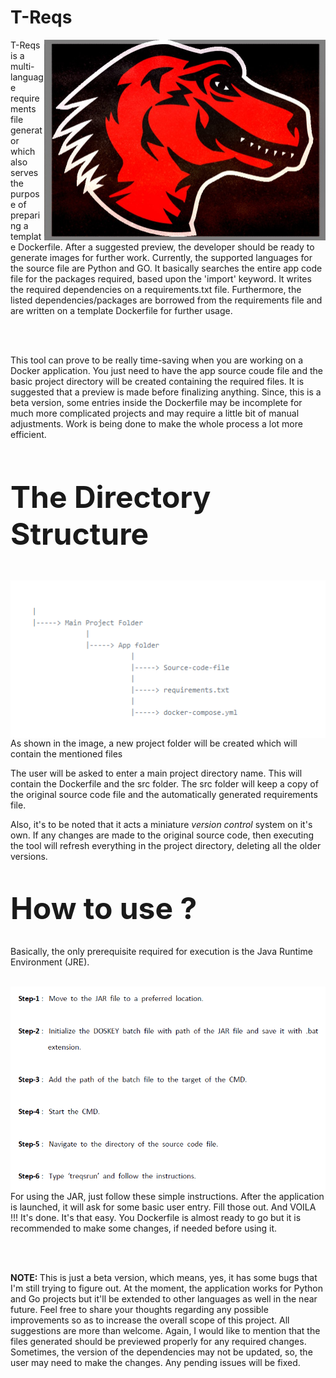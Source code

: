 # T-Reqs

<p><img src="images/treqsimg.jpg" width="450" align="right">T-Reqs is a multi-language requirements file generator which also serves the purpose of preparing a template Dockerfile.  After a suggested preview, the developer should be ready to generate images for further work. Currently, the supported languages for the source file are Python and GO. It basically searches the entire app code file for the packages required, based upon the 'import' keyword. It writes the required dependencies on a requirements.txt file. Furthermore, the listed dependencies/packages are borrowed from the requirements file and are written on a template Dockerfile for further usage.  </p>
<br>
<br>
<p>This tool can prove to be really time-saving when you are working on a Docker application. You just need to have the app source coude file and the basic project directory will be created containing the required files. It is suggested that a preview is made before finalizing anything. Since, this is a beta version, some entries inside the Dockerfile may be incomplete for much more complicated projects and may require a little bit of manual adjustments. Work is being done to make the whole process a lot more efficient. </p>
<br>
<br>
<p><b><font size="100px"> The Directory Structure </font> </b></p><br>

<p><img src="images/newdir.PNG" width="600" align="left"> As shown in the image, a new project folder will be created which will contain the mentioned files<br>

The user will be asked to enter a main project directory name. This will contain the Dockerfile and the src folder. The src folder will keep a copy of the original source code file and the automatically generated requirements file.<br>

Also, it's to be noted that it acts a miniature <i> version control </i> system on it's own. If any changes are made to the original source code, then executing the tool will refresh everything in the project directory, deleting all the older versions.<br></p>
<br>

<p><b><font size="100px">How to use ?</font></b><br></p>
<br>
        Basically, the only prerequisite required for execution is the Java Runtime Environment (JRE). <br>
<br>
<p><img src="images/instructionsimg.PNG" width="900" align="left"></p> <br><br>
        <p>For using the JAR, just follow these simple instructions. After the application is launched, it will ask for some basic user entry. Fill those out. And VOILA !!! It's done. It's that easy. You Dockerfile is almost ready to go but it is recommended to make some changes, if needed before using it. <br> </p>
        <br>
        <br>
        <p><b> NOTE: </b> This is just a beta version, which means, yes, it has some bugs that I'm still trying to figure out. At the moment, the application works for Python and Go projects but it'll be extended to other languages as well in the near future. Feel free to share your thoughts regarding any possible improvements so as to increase the overall scope of this project. All suggestions are more than welcome. Again, I would like to mention that the files generated should be previewed properly for any required changes. Sometimes, the version of the dependencies may not be updated, so, the user may need to make the changes. Any pending issues will be fixed.  </p>
        
        
        
               
       


          
         


